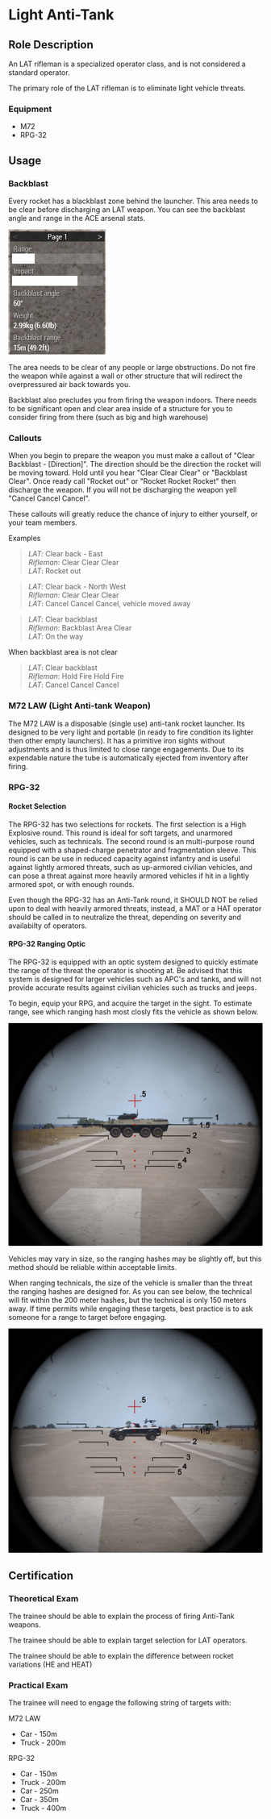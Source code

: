 # Light Anti-Tank

## Role Description

An LAT rifleman is a specialized operator class, and is not considered a standard operator.

The primary role of the LAT rifleman is to eliminate light vehicle threats.

### Equipment

- M72
- RPG-32

## Usage

### Backblast

Every rocket has a blackblast zone behind the launcher. This area needs to be clear before discharging an LAT weapon. You can see the backblast angle and range in the ACE arsenal stats.

![LAT Stats](../images/lat_stats.png)

The area needs to be clear of any people or large obstructions. Do not fire the weapon while against a wall or other structure that will redirect the overpressured air back towards you.

Backblast also precludes you from firing the weapon indoors. There needs to be significant open and clear area inside of a structure for you to consider firing from there (such as big and high warehouse)

### Callouts

When you begin to prepare the weapon you must make a callout of "Clear Backblast - [Direction]". The direction should be the direction the rocket will be moving toward. Hold until you hear "Clear Clear Clear" or "Backblast Clear". Once ready call "Rocket out" or "Rocket Rocket Rocket" then discharge the weapon. If you will not be discharging the weapon yell "Cancel Cancel Cancel".

These callouts will greatly reduce the chance of injury to either yourself, or your team members.

Examples

> *LAT*: Clear back - East  
> *Rifleman*: Clear Clear Clear  
> *LAT*: Rocket out

> *LAT*: Clear back - North West  
> *Rifleman*: Clear Clear Clear  
> *LAT*: Cancel Cancel Cancel, vehicle moved away

> *LAT*: Clear backblast  
> *Rifleman*: Backblast Area Clear  
> *LAT*: On the way

When backblast area is not clear

> *LAT*: Clear backblast  
> *Rifleman*: Hold Fire Hold Fire  
> *LAT*: Cancel Cancel Cancel


### M72 LAW (Light Anti-tank Weapon)

The M72 LAW is a disposable (single use) anti-tank rocket launcher. Its designed to be very light and portable (in ready to fire condition its lighter then other empty launchers). It has a primitive iron sights without adjustments and is thus limited to close range engagements. Due to its expendable nature the tube is automatically ejected from inventory after firing.

### RPG-32

#### Rocket Selection

The RPG-32 has two selections for rockets. The first selection is a High Explosive round. This round is ideal for soft targets, and unarmored vehicles, such as technicals. The second round is an multi-purpose round equipped with a shaped-charge penetrator and fragmentation sleeve. This round is can be use in reduced capacity against infantry and is useful against lightly armored threats, such as up-armored civilian vehicles, and can pose a threat against more heavily armored vehicles if hit in a lightly armored spot, or with enough rounds.

Even though the RPG-32 has an Anti-Tank round, it SHOULD NOT be relied upon to deal with heavily armored threats, instead, a MAT or a HAT operator should be called in to neutralize the threat, depending on severity and availabilty of operators.

#### RPG-32 Ranging Optic

The RPG-32 is equipped with an optic system designed to quickly estimate the range of the threat the operator is shooting at. Be advised that this system is designed for larger vehicles such as APC's and tanks, and will not provide accurate results against civilian vehicles such as trucks and jeeps.

To begin, equip your RPG, and acquire the target in the sight. To estimate range, see which ranging hash most closly fits the vehicle as shown below.

![Correct Ranging](../images/lat_btr.png)

Vehicles may vary in size, so the ranging hashes may be slightly off, but this method should be reliable within acceptable limits.

When ranging technicals, the size of the vehicle is smaller than the threat the ranging hashes are designed for. As you can see below, the technical will fit within the 200 meter hashes, but the technical is only 150 meters away. If time permits while engaging these targets, best practice is to ask someone for a range to target before engaging.

![Technical Ranging](../images/lat_technical.png)


## Certification

### Theoretical Exam

The trainee should be able to explain the process of firing Anti-Tank weapons.

The trainee should be able to explain target selection for LAT operators.

The trainee should be able to explain the difference between rocket variations (HE and HEAT)

### Practical Exam

The trainee will need to engage the following string of targets with:

M72 LAW
- Car   - 150m
- Truck - 200m

RPG-32
- Car   - 150m
- Truck - 200m
- Car   - 250m
- Car   - 350m
- Truck - 400m

